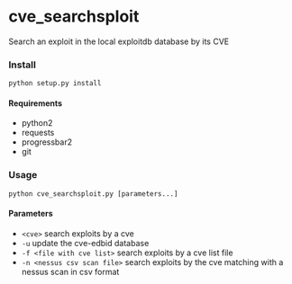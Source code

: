 # cve_searchsploit
Search an exploit in the local exploitdb database by its CVE

### Install
```
python setup.py install
```
#### Requirements
+ python2
+ requests
+ progressbar2
+ git

### Usage
```
python cve_searchsploit.py [parameters...]
```

#### Parameters
+  ```<cve>```                      search exploits by a cve
+  ```-u```                         update the cve-edbid database
+  ```-f <file with cve list>```    search exploits by a cve list file
+  ```-n <nessus csv scan file>```  search exploits by the cve matching with a nessus scan in csv format

